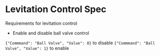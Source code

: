 # Levitation Control Spec

Requirements for levitation control
- Enable and disable ball valve control

`{"Commmand": "Ball Valve", "Value": 0}` to disable
`{"Commmand": "Ball Valve", "Value": 1}` to enable
